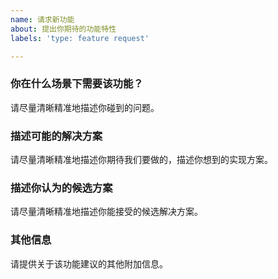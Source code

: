 ```yaml
---
name: 请求新功能
about: 提出你期待的功能特性
labels: 'type: feature request'

---
```


<!--
所有 xmake 相关项目都属于个人开源项目，新特性的支持，取决于作者(ruki)自身的时间安排，即使被采纳，也不能确保一定会立即支持。
提交请求后，您可以耐心等待一段时间，当然，我们也欢迎您直接提交 pull request 来参与代码贡献。

另一种选择是通过公司赞助为项目提供财务支持，也能促使我们有足够的资金和时间去快速完成新特性的开发。不过前提是此特性已经被采纳，因此在赞助前请先联系作者进一步讨论相关特性需求。
-->

### 你在什么场景下需要该功能？

请尽量清晰精准地描述你碰到的问题。

### 描述可能的解决方案

请尽量清晰精准地描述你期待我们要做的，描述你想到的实现方案。

### 描述你认为的候选方案

请尽量清晰精准地描述你能接受的候选解决方案。

### 其他信息

请提供关于该功能建议的其他附加信息。
